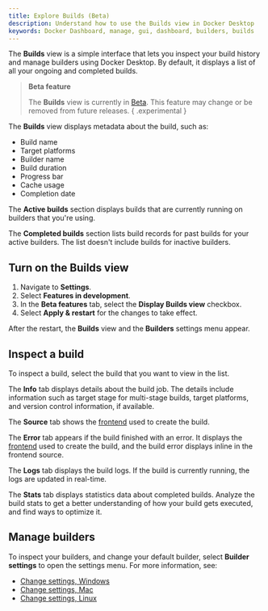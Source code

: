 ```yaml
---
title: Explore Builds (Beta)
description: Understand how to use the Builds view in Docker Desktop
keywords: Docker Dashboard, manage, gui, dashboard, builders, builds
---
```


The **Builds** view is a simple interface that lets you inspect your build
history and manage builders using Docker Desktop. By default, it
displays a list of all your ongoing and completed builds. 

> **Beta feature**
>
> The **Builds** view is currently in [Beta](../../release-lifecycle.md/#beta).
> This feature may change or be removed from future releases.
{ .experimental }


The **Builds** view displays metadata about the build, such as:

- Build name
- Target platforms
- Builder name
- Build duration
- Progress bar
- Cache usage
- Completion date

The **Active builds** section displays builds that are currently running on
builders that you're using.

The **Completed builds** section lists build records for past builds for your
active builders. The list doesn't include builds for inactive builders.

## Turn on the Builds view

1. Navigate to **Settings**.
2. Select **Features in development**.
3. In the **Beta features** tab, select the **Display Builds view** checkbox.
4. Select **Apply & restart** for the changes to take effect.

After the restart, the **Builds** view and the **Builders** settings menu
appear.

## Inspect a build

To inspect a build, select the build that you want to view in the list.

The **Info** tab displays details about the build job. The details include
information such as target stage for multi-stage builds, target platforms, and
version control information, if available.

The **Source** tab shows the [frontend](../../build/dockerfile/frontend.md)
used to create the build.

The **Error** tab appears if the build finished with an error. It displays the
[frontend](../../build/dockerfile/frontend.md) used to create the build, and
the build error displays inline in the frontend source.

The **Logs** tab displays the build logs. If the build is currently running,
the logs are updated in real-time.

The **Stats** tab displays statistics data about completed builds. Analyze the
build stats to get a better understanding of how your build gets executed, and
find ways to optimize it.

## Manage builders

To inspect your builders, and change your default builder, select
**Builder settings** to open the settings menu. For more information, see:

- [Change settings, Windows](../settings/windows.md#builders)
- [Change settings, Mac](../settings/mac.md#builders)
- [Change settings, Linux](../settings/linux.md#builders)